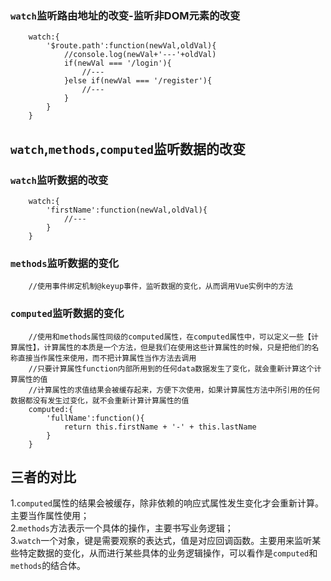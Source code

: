 ### `watch`监听路由地址的改变-监听非DOM元素的改变
```
    watch:{
        '$route.path':function(newVal,oldVal){
            //console.log(newVal+'---'+oldVal)
            if(newVal === '/login'){
                //---
            }else if(newVal === '/register'){
                //---
            }
        }
    }
```
## `watch`,`methods`,`computed`监听数据的改变
### `watch`监听数据的改变
```
    watch:{
        'firstName':function(newVal,oldVal){
            //---
        }
    }
```
### `methods`监听数据的变化
```
    //使用事件绑定机制@keyup事件，监听数据的变化，从而调用Vue实例中的方法
```
### `computed`监听数据的变化
```
    //使用和methods属性同级的computed属性，在computed属性中，可以定义一些【计算属性】，计算属性的本质是一个方法，但是我们在使用这些计算属性的时候，只是把他们的名称直接当作属性来使用，而不把计算属性当作方法去调用
    //只要计算属性function内部所用到的任何data数据发生了变化，就会重新计算这个计算属性的值
    //计算属性的求值结果会被缓存起来，方便下次使用，如果计算属性方法中所引用的任何数据都没有发生过变化，就不会重新计算计算属性的值
    computed:{
        'fullName':function(){
            return this.firstName + '-' + this.lastName
        }
    }
```
## 三者的对比
1.`computed`属性的结果会被缓存，除非依赖的响应式属性发生变化才会重新计算。主要当作属性使用；  
2.`methods`方法表示一个具体的操作，主要书写业务逻辑；  
3.`watch`一个对象，键是需要观察的表达式，值是对应回调函数。主要用来监听某些特定数据的变化，从而进行某些具体的业务逻辑操作，可以看作是`computed`和`methods`的结合体。
